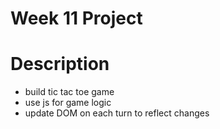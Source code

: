 # Week 11 Project

# Description
- build tic tac toe game
- use js for game logic
- update DOM on each turn to reflect changes